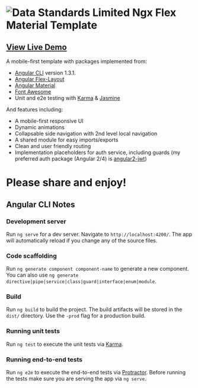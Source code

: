 #  ![Data Standards Limited](https://datastandards.limited/android-icon-48x48.png) Ngx Flex Material Template

## [View Live Demo](https://demo.datastandards.limited/)

A mobile-first template with packages implemented from:
- [Angular CLI](https://github.com/angular/angular-cli) version 1.3.1.
- [Angular Flex-Layout](https://github.com/angular/flex-layout)
- [Angular Material](https://material.angular.io)
- [Font Awesome](http://fontawesome.io/)
- Unit and e2e testing with [Karma](https://karma-runner.github.io) & [Jasmine](https://jasmine.github.io/)

And features including:
- A mobile-first responsive UI
- Dynamic animations
- Collapsable side navigation with 2nd level local navigation
- A shared module for easy imports/exports
- Clean and user friendly routing
- Implementation placeholders for auth service, including guards (my preferred auth package (Angular 2/4) is [angular2-jwt](https://github.com/auth0/angular2-jwt))

# Please share and enjoy!

## Angular CLI Notes

### Development server

Run `ng serve` for a dev server. Navigate to `http://localhost:4200/`. The app will automatically reload if you change any of the source files.

### Code scaffolding

Run `ng generate component component-name` to generate a new component. You can also use `ng generate directive|pipe|service|class|guard|interface|enum|module`.

### Build

Run `ng build` to build the project. The build artifacts will be stored in the `dist/` directory. Use the `-prod` flag for a production build.

### Running unit tests

Run `ng test` to execute the unit tests via [Karma](https://karma-runner.github.io).

### Running end-to-end tests

Run `ng e2e` to execute the end-to-end tests via [Protractor](http://www.protractortest.org/).
Before running the tests make sure you are serving the app via `ng serve`.
